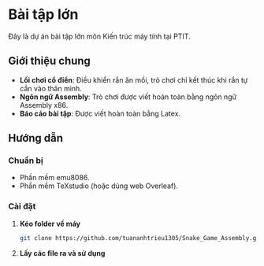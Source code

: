 # Bài tập lớn

Đây là dự án bài tập lớn môn Kiến trúc máy tính tại PTIT.

## Giới thiệu chung

- **Lối chơi cổ điển**: Điều khiển rắn ăn mồi, trò chơi chỉ kết thúc khi rắn tự cắn vào thân mình.
- **Ngôn ngữ Assembly**: Trò chơi được viết hoàn toàn bằng ngôn ngữ Assembly x86.
- **Báo cáo bài tập**: Được viết hoàn toàn bằng Latex.

## Hướng dẫn

### Chuẩn bị

- Phần mềm emu8086.
- Phần mềm TeXstudio (hoặc dùng web Overleaf).

### Cài đặt

1. **Kéo folder về máy**

   ```bash
   git clone https://github.com/tuananhtrieu1305/Snake_Game_Assembly.git
   ```

2. **Lấy các file ra và sử dụng**
